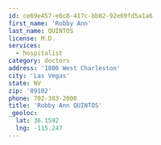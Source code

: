 ```yaml
---
id: ce69e457-e0c8-417c-bb82-92e69fd5a1a6
first_name: 'Robby Ann'
last_name: QUINTOS
license: M.D.
services:
  - hospitalist
category: doctors
address: '1800 West Charleston'
city: 'Las Vegas'
state: NV
zip: '89102'
phone: 702-383-2000
title: 'Robby Ann QUINTOS'
_geoloc:
  lat: 36.1592
  lng: -115.247
---
```

